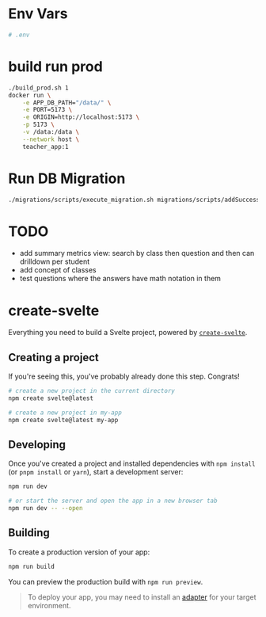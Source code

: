 # Env Vars
```sh
# .env
```

# build run prod
```sh
./build_prod.sh 1
docker run \
    -e APP_DB_PATH="/data/" \
    -e PORT=5173 \
    -e ORIGIN=http://localhost:5173 \
    -p 5173 \
    -v /data:/data \
    --network host \
    teacher_app:1
```

# Run DB Migration

```sh
./migrations/scripts/execute_migration.sh migrations/scripts/addSuccessTeacherResponse.txt 
```

# TODO

- add summary metrics view: search by class then question and then can drilldown per student
- add concept of classes
- test questions where the answers have math notation in them

# create-svelte

Everything you need to build a Svelte project, powered by [`create-svelte`](https://github.com/sveltejs/kit/tree/main/packages/create-svelte).

## Creating a project

If you're seeing this, you've probably already done this step. Congrats!

```bash
# create a new project in the current directory
npm create svelte@latest

# create a new project in my-app
npm create svelte@latest my-app
```

## Developing

Once you've created a project and installed dependencies with `npm install` (or `pnpm install` or `yarn`), start a development server:

```bash
npm run dev

# or start the server and open the app in a new browser tab
npm run dev -- --open
```

## Building

To create a production version of your app:

```bash
npm run build
```

You can preview the production build with `npm run preview`.

> To deploy your app, you may need to install an [adapter](https://kit.svelte.dev/docs/adapters) for your target environment.
